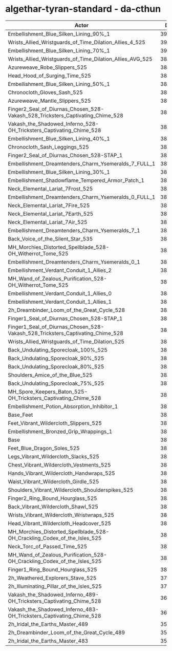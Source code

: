 # algethar-tyran-standard - da-cthun
| Actor | DPS | Increase |
|---|:---:|:---:|
|Embellishment_Blue_Silken_Lining_90%_1|392856|2.84%|
|Wrists_Allied_Wristguards_of_Time_Dilation_Allies_4_525|390436|2.21%|
|Embellishment_Blue_Silken_Lining_70%_1|390150|2.13%|
|Wrists_Allied_Wristguards_of_Time_Dilation_Allies_AVG_525|388825|1.79%|
|Azureweave_Robe_Slippers_525|388804|1.78%|
|Head_Hood_of_Surging_Time_525|388337|1.66%|
|Embellishment_Blue_Silken_Lining_50%_1|388002|1.57%|
|Chronocloth_Gloves_Sash_525|387751|1.50%|
|Azureweave_Mantle_Slippers_525|387526|1.45%|
|Finger2_Seal_of_Diurnas_Chosen_528-Vakash_528_Tricksters_Captivating_Chime_528|387344|1.40%|
|Vakash_the_Shadowed_Inferno_528-OH_Tricksters_Captivating_Chime_528|387257|1.38%|
|Embellishment_Blue_Silken_Lining_40%_1|386859|1.27%|
|Chronocloth_Sash_Leggings_525|386470|1.17%|
|Finger2_Seal_of_Diurnas_Chosen_528-STAP_1|386198|1.10%|
|Embellishment_Dreamtenders_Charm_Ysemeralds_7_FULL_1|386093|1.07%|
|Embellishment_Blue_Silken_Lining_30%_1|385781|0.99%|
|Embellishment_Shadowflame_Tempered_Armor_Patch_1|385780|0.99%|
|Neck_Elemental_Lariat_7Frost_525|385584|0.94%|
|Embellishment_Dreamtenders_Charm_Ysemeralds_0_FULL_1|385554|0.93%|
|Neck_Elemental_Lariat_7Fire_525|385474|0.91%|
|Neck_Elemental_Lariat_7Earth_525|385407|0.89%|
|Neck_Elemental_Lariat_7Air_525|385184|0.83%|
|Embellishment_Dreamtenders_Charm_Ysemeralds_7_1|385173|0.83%|
|Back_Voice_of_the_Silent_Star_535|385056|0.80%|
|MH_Morchies_Distorted_Spellblade_528-OH_Witherrot_Tome_525|384657|0.69%|
|Embellishment_Dreamtenders_Charm_Ysemeralds_0_1|384640|0.69%|
|Embellishment_Verdant_Conduit_1_Allies_2|384326|0.61%|
|MH_Wand_of_Zealous_Purification_528-OH_Witherrot_Tome_525|384323|0.61%|
|Embellishment_Verdant_Conduit_1_Allies_0|384266|0.59%|
|Embellishment_Verdant_Conduit_1_Allies_1|384197|0.57%|
|2h_Dreambinder_Loom_of_the_Great_Cycle_528|384160|0.56%|
|Finger1_Seal_of_Diurnas_Chosen_528-STAP_1|383938|0.51%|
|Finger1_Seal_of_Diurnas_Chosen_528-Vakash_528_Tricksters_Captivating_Chime_528|383520|0.40%|
|Wrists_Allied_Wristguards_of_Time_Dilation_525|383413|0.37%|
|Back_Undulating_Sporecloak_100%_525|383210|0.32%|
|Back_Undulating_Sporecloak_90%_525|382976|0.25%|
|Back_Undulating_Sporecloak_80%_525|382845|0.22%|
|Shoulders_Amice_of_the_Blue_525|382713|0.19%|
|Back_Undulating_Sporecloak_75%_525|382588|0.15%|
|MH_Spore_Keepers_Baton_525-OH_Tricksters_Captivating_Chime_528|382579|0.15%|
|Embellishment_Potion_Absorption_Inhibitor_1|382534|0.14%|
|Base_Feet|382499|0.13%|
|Feet_Vibrant_Wildercloth_Slippers_525|382216|0.06%|
|Embellishment_Bronzed_Grip_Wrappings_1|382063|0.02%|
|Base|382004|0.00%|
|Feet_Blue_Dragon_Soles_525|381785|-0.06%|
|Legs_Vibrant_Wildercloth_Slacks_525|381779|-0.06%|
|Chest_Vibrant_Wildercloth_Vestments_525|381714|-0.08%|
|Hands_Vibrant_Wildercloth_Handwraps_525|381655|-0.09%|
|Waist_Vibrant_Wildercloth_Girdle_525|381562|-0.12%|
|Shoulders_Vibrant_Wildercloth_Shoulderspikes_525|381534|-0.12%|
|Finger2_Ring_Bound_Hourglass_525|381528|-0.12%|
|Back_Vibrant_Wildercloth_Shawl_525|381463|-0.14%|
|Wrists_Vibrant_Wildercloth_Wristwraps_525|381442|-0.15%|
|Head_Vibrant_Wildercloth_Headcover_525|381387|-0.16%|
|MH_Morchies_Distorted_Spellblade_528-OH_Crackling_Codex_of_the_Isles_525|380873|-0.30%|
|Neck_Torc_of_Passed_Time_525|380728|-0.33%|
|MH_Wand_of_Zealous_Purification_528-OH_Crackling_Codex_of_the_Isles_525|380637|-0.36%|
|Finger1_Ring_Bound_Hourglass_525|380151|-0.49%|
|2h_Weathered_Explorers_Stave_525|379525|-0.65%|
|2h_Illuminating_Pillar_of_the_Isles_525|379129|-0.75%|
|Vakash_the_Shadowed_Inferno_489-OH_Tricksters_Captivating_Chime_528|367389|-3.83%|
|Vakash_the_Shadowed_Inferno_483-OH_Tricksters_Captivating_Chime_528|364765|-4.51%|
|2h_Iridal_the_Earths_Master_489|356982|-6.55%|
|2h_Dreambinder_Loom_of_the_Great_Cycle_489|355731|-6.88%|
|2h_Iridal_the_Earths_Master_483|353142|-7.56%|
